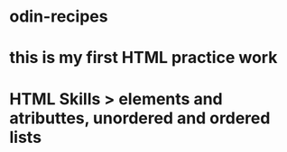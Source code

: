 # odin-recipes
# this is my first HTML practice work
# HTML Skills > elements and atributtes, unordered and ordered lists

